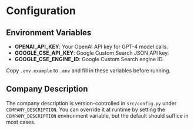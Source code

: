 # Configuration

## Environment Variables

- **OPENAI_API_KEY**: Your OpenAI API key for GPT-4 model calls.
- **GOOGLE_CSE_API_KEY**: Google Custom Search JSON API key.
- **GOOGLE_CSE_ENGINE_ID**: Google Custom Search engine ID.

Copy `.env.example` to `.env` and fill in these variables before running.

## Company Description

The company description is version-controlled in `src/config.py` under `COMPANY_DESCRIPTION`. You can override it at runtime by setting the `COMPANY_DESCRIPTION` environment variable, but the default should suffice in most cases.
